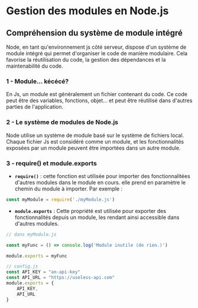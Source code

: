 # Gestion des modules en Node.js

## Compréhension du système de module intégré

Node, en tant qu'environnement js côté serveur, dispose d'un système de module intégré qui permet d'organiser le code de manière modulaire. Cela favorise la réutilisation du code, la gestion des dépendances et la maintenabilité du code.

### 1 - Module... kécécé?
En Js, un module est généralement un fichier contenant du code. Ce code peut être des variables, fonctions, objet... et peut être réutilisé dans d'autres parties de l'application.

### 2 - Le système de modules de Node.js
Node utilise un système de module basé sur le système de fichiers local. Chaque fichier Js est considéré comme un module, et les fonctionnalités exposées par un module peuvent être importées dans un autre module.

### 3 - require() et module.exports
- **`require()`** :  cette fonction est utilisée pour importer des fonctionnalitées d'autres modules dans le module en cours. elle prend en paramètre le chemin du module à importer. Par exemple : 

```js
const myModule = require('./myModule.js')
```
- **`module.exports`** : Cette propriété est utilisée pour exporter des fonctionnalités depuis un module, les rendant ainsi accessible dans d'autres modules.

```js
// dans myModule.js

const myFunc = () => console.log('Module inutile (de rien.)')

module.exports = myFunc
```
```js
// config.js
const API_KEY = "an-api-key"
const API_URL = "https://useless-api.com"
module.exports = {
    API_KEY, 
    API_URL
}
```

